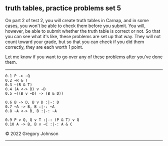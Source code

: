 ## truth tables, practice problems set 5

On part 2 of test 2, you will create truth tables in  Carnap, and in some cases, you won't be able to check them before you submit. You will, however, be able to submit whether the truth table is correct or not. So that you can see what it's like, these problems are set up that way. They will not count toward your grade, but so that you can check if you did them correctly, they are each worth 1 point.

Let me know if you want to go over any of these problems after you've done them.

---

~~~{.TruthTable .Simple system="magnusSL" options="nocounterexample nocheck exam" points="1" late-credit="1"}
0.1 P -> ~Q
0.2 ~R & T
0.3 ~(R & T)
0.4 (A <-> B) v ~D
0.5 ~((B v ~D) -> (B & D))
~~~


~~~{.TruthTable .Validity system="magnusSL" options="turnstilemark nocounterexample nocheck exam" points="1" late-credit="1"}
0.6 B -> D, B v D :|-: D 
0.7 ~A -> B, B :|-: ~A
0.8 ~A <-> B, B :|-: ~A
~~~

~~~{.TruthTable .Validity system="magnusSL" options="turnstilemark nocounterexample autoAtoms nocheck exam" points="1" late-credit="1"}
0.9 P v Q, Q v T :|-: (P & T) v Q 
0.10 A -> B, B v ~C :|-: A & C
~~~

&copy; 2022 Gregory Johnson 

---